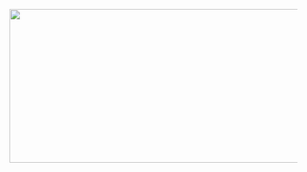 <p align="center">
    <img src="https://wallpaperaccess.com/full/8351171.gif" width="850" height="270"></img>
</p>
